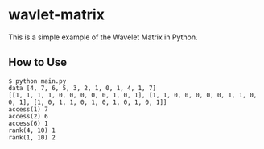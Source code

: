 # wavlet-matrix

This is a simple example of the Wavelet Matrix in Python.

## How to Use
```
$ python main.py
data [4, 7, 6, 5, 3, 2, 1, 0, 1, 4, 1, 7]
[[1, 1, 1, 1, 0, 0, 0, 0, 0, 1, 0, 1], [1, 1, 0, 0, 0, 0, 0, 1, 1, 0, 0, 1], [1, 0, 1, 1, 0, 1, 0, 1, 0, 1, 0, 1]]
access(1) 7
access(2) 6
access(6) 1
rank(4, 10) 1
rank(1, 10) 2
```

